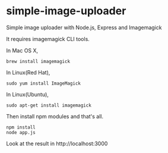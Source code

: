 simple-image-uploader
=====================

Simple image uploader with Node.js, Express and Imagemagick

It requires imagemagick CLI tools.

In Mac OS X,

    brew install imagemagick
      
In Linux(Red Hat),

    sudo yum install ImageMagick

In Linux(Ubuntu),

    sudo apt-get install imagemagick

Then install npm modules and that's all.

    npm install
    node app.js

Look at the result in http://localhost:3000
